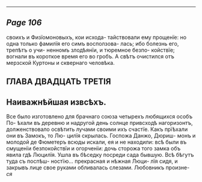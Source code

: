 

---
*Page 106*
---

своихъ и Физїомоновыхъ, кои исхода- тайствовали ему прощенїе: но одна только фамилїя его симъ восползова- лась; ибо болезнь его, трепѣтъ о учи- ненномъ злодѣянїи, и тюремное безпо- койствїе; вогнали въ короткое время его во гробъ. А свѣтъ очистился отъ мерзской Куртоны и сквернаго человѣка.
## ГЛАВА ДВАДЦАТЬ ТРЕТІЯ
## Наиважнѣйшая извсѣхъ.
Все было изготовлено для брачнаго союза четырехъ любящихся особъ По- ѣхали въ деревню и надругой день солнце привсходѣ нагоризонтъ, долженствовало освѣтить лучами своими ихъ счастїе. Какъ прїѣхали они въ Замокъ, то Лю- цилїя скрылась. Госпожа Данжо, Дюриш- монъ и молодой де Фюметеръ всюды искали, ея и не находили: всѣ были въ смущенїи безпокойствїи и огорченїи: дочь сторожа того замка объ явила гдѣ Люцилїя. Ушла въ бѣседку посреди сада бывшую. Всѣ бѣгутъ туда съ поспѣш- ностїю... прекрасная и нѣжная Люци- лїя сидя, и закрывъ лице свое руками обливалась слезами. Любовникъ произне-
*ся*